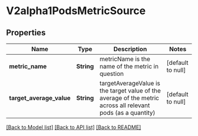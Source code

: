 # V2alpha1PodsMetricSource

## Properties
Name | Type | Description | Notes
------------ | ------------- | ------------- | -------------
**metric_name** | **String** | metricName is the name of the metric in question | [default to null]
**target_average_value** | **String** | targetAverageValue is the target value of the average of the metric across all relevant pods (as a quantity) | [default to null]

[[Back to Model list]](../README.md#documentation-for-models) [[Back to API list]](../README.md#documentation-for-api-endpoints) [[Back to README]](../README.md)


